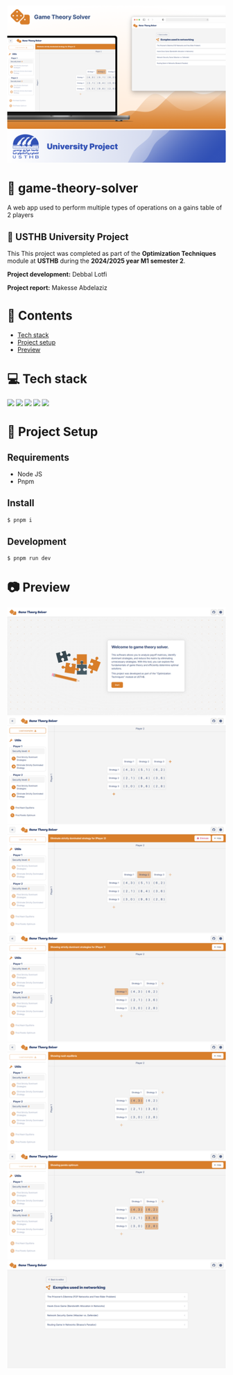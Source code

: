 <img src="https://raw.githubusercontent.com/devlotfi/game-theory-solver/main/github-assets/github-banner.png">
<img src="https://raw.githubusercontent.com/devlotfi/game-theory-solver/main/github-assets/university-project.png">

# 📜 game-theory-solver

A web app used to perform multiple types of operations on a gains table of 2 players

## 🏫 USTHB University Project

This This project was completed as part of the **Optimization Techniques** module at **USTHB** during the **2024/2025 year M1 semester 2**.

**Project development:** Debbal Lotfi

**Project report:** Makesse Abdelaziz

# 📌 Contents

- [Tech stack](#-tech-stack)
- [Project setup](#-project-setup)
- [Preview](#-preview)

# 💻 Tech stack

<p float="left">
  <img height="50px" src="https://devlotfi.github.io/stack-icons/icons/html.svg">
  <img height="50px" src="https://devlotfi.github.io/stack-icons/icons/css.svg">
  <img height="50px" src="https://devlotfi.github.io/stack-icons/icons/tailwind.svg">
  <img height="50px" src="https://devlotfi.github.io/stack-icons/icons/fontawesome.svg">
  <img height="50px" src="https://devlotfi.github.io/stack-icons/icons/daisyui.svg">
</p>

# 📂 Project Setup

## Requirements

- Node JS
- Pnpm

## Install

```bash
$ pnpm i
```

## Development

```bash
$ pnpm run dev
```

# 📷 Preview

<img src="https://raw.githubusercontent.com/devlotfi/game-theory-solver/main/github-assets/preview-1.png">
<img src="https://raw.githubusercontent.com/devlotfi/game-theory-solver/main/github-assets/preview-2.png">
<img src="https://raw.githubusercontent.com/devlotfi/game-theory-solver/main/github-assets/preview-3.png">
<img src="https://raw.githubusercontent.com/devlotfi/game-theory-solver/main/github-assets/preview-4.png">
<img src="https://raw.githubusercontent.com/devlotfi/game-theory-solver/main/github-assets/preview-5.png">
<img src="https://raw.githubusercontent.com/devlotfi/game-theory-solver/main/github-assets/preview-6.png">
<img src="https://raw.githubusercontent.com/devlotfi/game-theory-solver/main/github-assets/preview-7.png">
